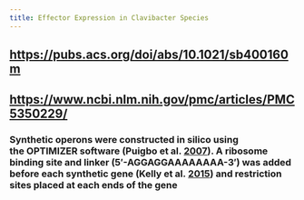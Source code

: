 ```yaml
---
title: Effector Expression in Clavibacter Species
---
```


## https://pubs.acs.org/doi/abs/10.1021/sb400160m

## https://www.ncbi.nlm.nih.gov/pmc/articles/PMC5350229/
### Synthetic operons were constructed in silico using the __OPTIMIZER__ software (Puigbo et al. [2007](https://www.ncbi.nlm.nih.gov/pmc/articles/PMC5350229/#CR21)). A ribosome binding site and linker (5′-AGGAGGAAAAAAAA-3′) was added before each synthetic gene (Kelly et al. [2015](https://www.ncbi.nlm.nih.gov/pmc/articles/PMC5350229/#CR16)) and restriction sites placed at each ends of the gene
